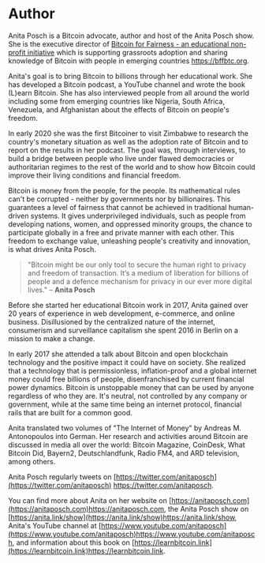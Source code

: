 
# Author

Anita Posch is a Bitcoin advocate, author and host of the Anita Posch show. She is the executive director of [Bitcoin for Fairness - an educational non-profit initiative](https://bffbtc.org) which is supporting grassroots adoption and sharing knowledge of Bitcoin with people in emerging countries https://bffbtc.org.

Anita's goal is to bring Bitcoin to billions through her educational work. She has developed a Bitcoin podcast, a YouTube channel and wrote the book (L)earn Bitcoin. She has also interviewed people from all around the world including some from emerging countries like Nigeria, South Africa, Venezuela, and Afghanistan about the effects of Bitcoin on people's freedom.

In early 2020 she was the first Bitcoiner to visit Zimbabwe to research the country's monetary situation as well as the adoption rate of Bitcoin and to report on the results in her podcast. The goal was, through interviews, to build a bridge between people who live under flawed democracies or authoritarian regimes to the rest of the world and to show how Bitcoin could improve their living conditions and financial freedom.

Bitcoin is money from the people, for the people. Its mathematical rules can't be corrupted - neither by governments nor by billionaires. This guarantees a level of fairness that cannot be achieved in traditional human-driven systems. It gives underprivileged individuals, such as people from developing nations, women, and oppressed minority groups, the chance to participate globally in a free and private manner with each other. This freedom to exchange value, unleashing people's creativity and innovation, is what drives Anita Posch.

> "Bitcoin might be our only tool to secure the human right to privacy and freedom of transaction. It’s a medium of liberation for billions of people and a defence mechanism for privacy in our ever more digital lives." – **Anita Posch**

Before she started her educational Bitcoin work in 2017, Anita gained over 20 years of experience in web development, e-commerce, and online business. Disillusioned by the centralized nature of the internet, consumerism and surveillance capitalism she spent 2016 in Berlin on a mission to make a change.

In early 2017 she attended a talk about Bitcoin and open blockchain technology and the positive impact it could have on society. She realized that a technology that is permissionless, inflation-proof and a global internet money could free billions of people, disenfranchised by current financial power dynamics. Bitcoin is unstoppable money that can be used by anyone regardless of who they are. It's neutral, not controlled by any company or government, while at the same time being an internet protocol, financial rails that are built for a common good.

Anita translated two volumes of "The Internet of Money" by Andreas M. Antonopoulos into German. Her research and activities around Bitcoin are discussed in media all over the world: Bitcoin Magazine, CoinDesk, What Bitcoin Did, Bayern2, Deutschlandfunk, Radio FM4, and ARD television, among others.

Anita Posch regularly tweets on [https://twitter.com/anitaposch](https://twitter.com/anitaposch) https://twitter.com/anitaposch.

You can find more about Anita on her website on [https://anitaposch.com](https://anitaposch.com)https://anitaposch.com, the Anita Posch show on [https://anita.link/show](https://anita.link/show)https://anita.link/show, Anita's YouTube channel at [https://www.youtube.com/anitaposch](https://www.youtube.com/anitaposch)https://www.youtube.com/anitaposch, and information about this book on [https://learnbitcoin.link](https://learnbitcoin.link)https://learnbitcoin.link.
